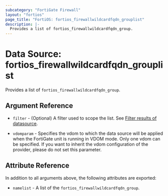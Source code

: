 ```yaml
---
subcategory: "FortiGate Firewall"
layout: "fortios"
page_title: "FortiOS: fortios_firewallwildcardfqdn_grouplist"
description: |-
  Provides a list of fortios_firewallwildcardfqdn_group.
---
```


# Data Source: fortios_firewallwildcardfqdn_grouplist
Provides a list of `fortios_firewallwildcardfqdn_group`.

## Argument Reference

* `filter` - (Optional) A filter used to scope the list. See [Filter results of datasource](https://registry.terraform.io/providers/poroping/fortios/latest/docs/guides/fgt_filter).

* `vdomparam` - Specifies the vdom to which the data source will be applied when the FortiGate unit is running in VDOM mode. Only one vdom can be specified. If you want to inherit the vdom configuration of the provider, please do not set this parameter.

## Attribute Reference

In addition to all arguments above, the following attributes are exported:

* `namelist` -  A list of the `fortios_firewallwildcardfqdn_group`.
